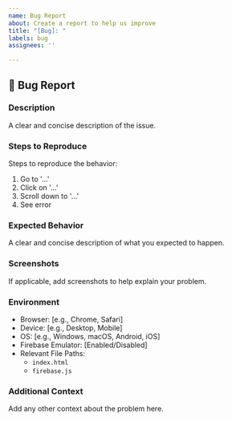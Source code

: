 ```yaml
---
name: Bug Report
about: Create a report to help us improve
title: "[Bug]: "
labels: bug
assignees: ''

---
```


## 🐛 Bug Report

### **Description**
A clear and concise description of the issue.

### **Steps to Reproduce**
Steps to reproduce the behavior:
1. Go to '...'
2. Click on '...'
3. Scroll down to '...'
4. See error

### **Expected Behavior**
A clear and concise description of what you expected to happen.

### **Screenshots**
If applicable, add screenshots to help explain your problem.

### **Environment**
- Browser: [e.g., Chrome, Safari]
- Device: [e.g., Desktop, Mobile]
- OS: [e.g., Windows, macOS, Android, iOS]
- Firebase Emulator: [Enabled/Disabled]
- Relevant File Paths:
  - `index.html`
  - `firebase.js`

### **Additional Context**
Add any other context about the problem here.
